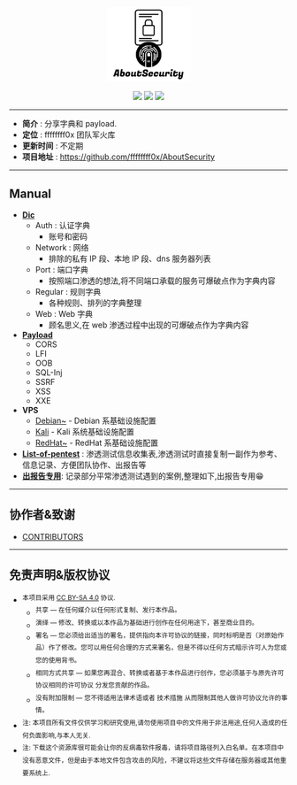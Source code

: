 <p align="center">
    <img src="./assets/img/logo.png" width="30%">
</p>

<p align="center">
    <img src="https://img.shields.io/badge/Category-Fuzz List-red.svg">
    <img src="https://img.shields.io/github/last-commit/No-Github/AboutSecurity.svg?style=popout">
    <img src="https://img.shields.io/github/repo-size/No-Github/AboutSecurity?color=yellow">
</p>

---

* **简介** : 分享字典和 payload.
* **定位** : ffffffff0x 团队军火库
* **更新时间** : 不定期
* **项目地址** : https://github.com/ffffffff0x/AboutSecurity

---

## Manual

* **[Dic](./Dic/README.md)**
    * Auth : 认证字典
        * 账号和密码
    * Network : 网络
        * 排除的私有 IP 段、本地 IP 段、dns 服务器列表
    * Port : 端口字典
        * 按照端口渗透的想法,将不同端口承载的服务可爆破点作为字典内容
    * Regular : 规则字典
        * 各种规则、排列的字典整理
    * Web : Web 字典
        * 顾名思义,在 web 渗透过程中出现的可爆破点作为字典内容
* **[Payload](./Payload/README.md)**
    * CORS
    * LFI
    * OOB
    * SQL-Inj
    * SSRF
    * XSS
    * XXE
* **VPS**
    * [Debian~](./VPS/Debian~.md) - Debian 系基础设施配置
    * [Kali](./VPS/Kali.md) - Kali 系统基础设施配置
    * [RedHat~](./VPS/RedHat~.md) - RedHat 系基础设施配置
* **[List-of-pentest](./List-of-pentest.md)** : 渗透测试信息收集表,渗透测试时直接复制一副作为参考、信息记录、方便团队协作、出报告等
* **[出报告专用](./出报告专用.md)**: 记录部分平常渗透测试遇到的案例,整理如下,出报告专用😁

---

## 协作者&致谢

- [CONTRIBUTORS](./assets/CONTRIBUTORS.md)

---

## 免责声明&版权协议

- <sup>本项目采用 [CC BY-SA 4.0](https://creativecommons.org/licenses/by-sa/4.0/deed.zh) 协议.</sup>
    - <sup>共享 — 在任何媒介以任何形式复制、发行本作品。</sup>
    - <sup>演绎 — 修改、转换或以本作品为基础进行创作在任何用途下，甚至商业目的。</sup>
    - <sup>署名 — 您必须给出适当的署名，提供指向本许可协议的链接，同时标明是否（对原始作品）作了修改。您可以用任何合理的方式来署名，但是不得以任何方式暗示许可人为您或您的使用背书。</sup>
    - <sup>相同方式共享 — 如果您再混合、转换或者基于本作品进行创作，您必须基于与原先许可协议相同的许可协议 分发您贡献的作品。</sup>
    - <sup>没有附加限制 — 您不得适用法律术语或者 技术措施 从而限制其他人做许可协议允许的事情。</sup>
- <sup>注: 本项目所有文件仅供学习和研究使用,请勿使用项目中的文件用于非法用途,任何人造成的任何负面影响,与本人无关.</sup>
- <sup>注: 下载这个资源库很可能会让你的反病毒软件报毒，请将项目路径列入白名单。在本项目中没有恶意文件，但是由于本地文件包含攻击的风险，不建议将这些文件存储在服务器或其他重要系统上.</sup>
